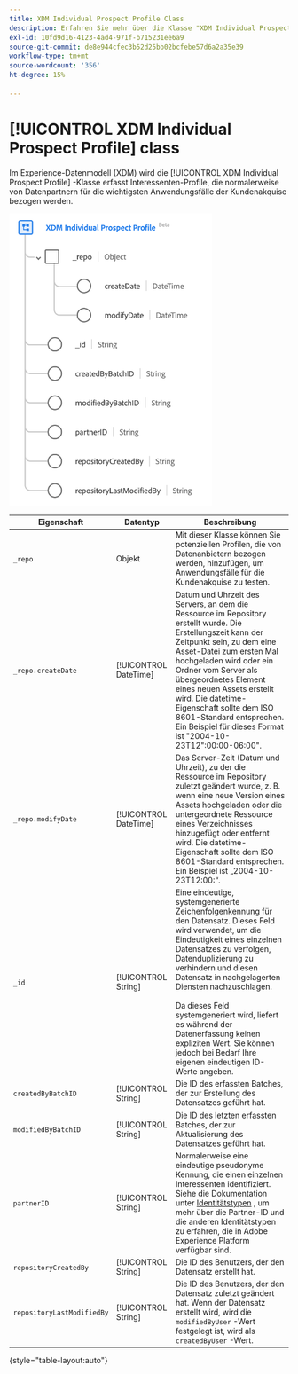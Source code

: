 ```yaml
---
title: XDM Individual Prospect Profile Class
description: Erfahren Sie mehr über die Klasse "XDM Individual Prospect Profile"im Experience-Datenmodell (XDM).
exl-id: 10fd9d16-4123-4ad4-971f-b715231ee6a9
source-git-commit: de8e944cfec3b52d25bb02bcfebe57d6a2a35e39
workflow-type: tm+mt
source-wordcount: '356'
ht-degree: 15%

---
```


# [!UICONTROL XDM Individual Prospect Profile] class

Im Experience-Datenmodell (XDM) wird die [!UICONTROL XDM Individual Prospect Profile] -Klasse erfasst Interessenten-Profile, die normalerweise von Datenpartnern für die wichtigsten Anwendungsfälle der Kundenakquise bezogen werden.

![Das Schemadiagramm der XDM Prospect-Klasse.](../images/classes/individual-prospect-profile.png)

| Eigenschaft | Datentyp | Beschreibung |
| --- | --- | --- |
| `_repo` | Objekt | Mit dieser Klasse können Sie potenziellen Profilen, die von Datenanbietern bezogen werden, hinzufügen, um Anwendungsfälle für die Kundenakquise zu testen. |
| `_repo.createDate` | [!UICONTROL DateTime] | Datum und Uhrzeit des Servers, an dem die Ressource im Repository erstellt wurde. Die Erstellungszeit kann der Zeitpunkt sein, zu dem eine Asset-Datei zum ersten Mal hochgeladen wird oder ein Ordner vom Server als übergeordnetes Element eines neuen Assets erstellt wird. Die datetime-Eigenschaft sollte dem ISO 8601-Standard entsprechen. Ein Beispiel für dieses Format ist &quot;2004-10-23T12&quot;:00:00-06:00&quot;. |
| `_repo.modifyDate` | [!UICONTROL DateTime] | Das Server-Zeit (Datum und Uhrzeit), zu der die Ressource im Repository zuletzt geändert wurde, z. B. wenn eine neue Version eines Assets hochgeladen oder die untergeordnete Ressource eines Verzeichnisses hinzugefügt oder entfernt wird. Die datetime-Eigenschaft sollte dem ISO 8601-Standard entsprechen. Ein Beispiel ist „2004-10-23T12:00:“. |
| `_id` | [!UICONTROL String] | Eine eindeutige, systemgenerierte Zeichenfolgenkennung für den Datensatz. Dieses Feld wird verwendet, um die Eindeutigkeit eines einzelnen Datensatzes zu verfolgen, Datenduplizierung zu verhindern und diesen Datensatz in nachgelagerten Diensten nachzuschlagen.<br><br>Da dieses Feld systemgeneriert wird, liefert es während der Datenerfassung keinen expliziten Wert. Sie können jedoch bei Bedarf Ihre eigenen eindeutigen ID-Werte angeben. |
| `createdByBatchID` | [!UICONTROL String] | Die ID des erfassten Batches, der zur Erstellung des Datensatzes geführt hat. |
| `modifiedByBatchID` | [!UICONTROL String] | Die ID des letzten erfassten Batches, der zur Aktualisierung des Datensatzes geführt hat. |
| `partnerID` | [!UICONTROL String] | Normalerweise eine eindeutige pseudonyme Kennung, die einen einzelnen Interessenten identifiziert. Siehe die Dokumentation unter [Identitätstypen](../../identity-service/namespaces.md#identity-type) , um mehr über die Partner-ID und die anderen Identitätstypen zu erfahren, die in Adobe Experience Platform verfügbar sind. |
| `repositoryCreatedBy` | [!UICONTROL String] | Die ID des Benutzers, der den Datensatz erstellt hat. |
| `repositoryLastModifiedBy` | [!UICONTROL String] | Die ID des Benutzers, der den Datensatz zuletzt geändert hat. Wenn der Datensatz erstellt wird, wird die `modifiedByUser` -Wert festgelegt ist, wird als `createdByUser` -Wert. |

{style="table-layout:auto"}
